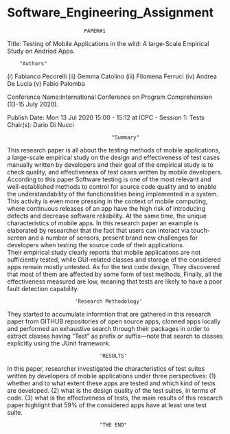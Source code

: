 # Software_Engineering_Assignment

							 PAPER#1
Title: Testing of Mobile Applications in the wild:
A large-Scale Empirical Study on Andriod Apps.

	   	"Authors"
(i) Fabianco Pecorelli 
(ii) Gemma Catolino
(iii) Filomena Ferruci
(iv) Andrea De Lucia 
(v) Fabio Palomba

Conference Name:International Conference on Program Comprehension (13-15 July 2020).

Publish Date: Mon 13 Jul 2020 15:00 - 15:12 at ICPC - Session 1: Tests Chair(s): Dario Di Nucci

							          "Summary"			
This research paper is all about the testing methods 
of mobile applications, a large-scale empirical study on
the design and effectiveness of test cases manually written
by developers and their goal of the empirical study is to check quality,
and effectiveness of test cases written by mobile developers.
According to this paper Software testing is one of the most relevant and 
well-established methods to control for source code quality and to 
enable the understandability of the functionalities being implemented 
in a system. This activity is even more pressing in the context of
mobile computing, where continuous releases of an app have
the high risk of introducing defects and decrease software reliability.
At the same time, the unique characteristics of mobile apps.
In this research paper an example is elaborated by researcher that 
the fact that users can interact via touch-screen and a number of
sensors, present brand new challenges for developers when testing
the source code of their applications.	
Their empirical study clearly reports that mobile applications are
not sufficiently tested, while GUI-related classes and storage of the
considered apps remain mostly untested. As for the test code design, 
They discovered that most of them are affected by some form of test methods, 
Finally, all the effectiveness measured are low, meaning that tests are likely
to have a poor fault detection capability.


					      'Research Methodology' 
They started to accumulate informtion that are gathered in 
this research paper from GITHUB repositories of open source apps,
clonned apps locally and performed an exhaustive search through their 
packages in order to extract classes having “Test” as prefix or suffix—note 
that search to classes explicitly using the JUnit framework.

						          'RESULTS'
In this paper, researcher investigated the characteristics of test suites 
written by developers of mobile applications under three perspectives:
(1) whether and to what extent these apps are tested and which kind of 
    tests are developed.
(2) what is the design quality of the test suites, in terms of code.
(3) what is the effectiveness of tests, the main results of this research 
    paper highlight that 59% of the considered apps have at least one test suite.
    
						          "THE END"
